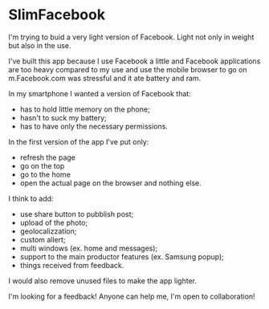 # SlimFacebook
I'm trying to buid a very light version of Facebook. Light not only in weight but also in the use.

I've built this app because I use Facebook a little and Facebook applications are too heavy compared to my use and use the mobile browser to go on m.Facebook.com was stressful and it ate battery and ram.

In my smartphone I wanted a version of Facebook that:
- has to hold little memory on the phone;
- hasn't to suck my battery;
- has to have only the necessary permissions.

In the first version of the app I've put only:
- refresh the page
- go on the top
- go to the home
- open the actual page on the browser 
and nothing else.

I think to add:
- use share button to pubblish post;
- upload of the photo;
- geolocalizzation;
- custom allert;
- multi windows (ex. home and messages);
- support to the main productor features (ex. Samsung popup);
- things received from feedback.

I would also remove unused files to make the app lighter.

I'm looking for a feedback!
Anyone can help me, I'm open to collaboration!




